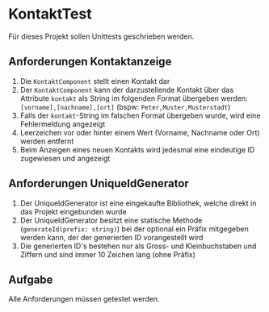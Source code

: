 KontaktTest
===========

Für dieses Projekt sollen Unittests geschrieben werden.

Anforderungen Kontaktanzeige
----------------------------
1. Die `KontaktComponent` stellt einen Kontakt dar
2. Der `KontaktComponent` kann der darzustellende Kontakt über das Attribute `kontakt` als String im folgenden Format übergeben werden: `[vorname],[nachname],[ort]` (bspw: `Peter,Muster,Musterstadt`)
3. Falls der `kontakt`-String im falschen Format übergeben wurde, wird eine Fehlermeldung angezeigt
4. Leerzeichen vor oder hinter einem Wert (Vorname, Nachname oder Ort) werden entfernt
5. Beim Anzeigen eines neuen Kontakts wird jedesmal eine eindeutige ID zugewiesen und angezeigt

Anforderungen UniqueIdGenerator
-------------------------------
1. Der UniqueIdGenerator ist eine eingekaufte Bibliothek, welche direkt in das Projekt eingebunden wurde
2. Der UniqueIdGenerator besitzt eine statische Methode (`generateId(prefix: string)`) bei der optional ein Präfix mitgegeben werden kann, der der generierten ID vorangestellt wird
3. Die generierten ID's bestehen nur als Gross- und Kleinbuchstaben und Ziffern und sind immer 10 Zeichen lang (ohne Präfix)

Aufgabe
-------
Alle Anforderungen müssen getestet werden.
